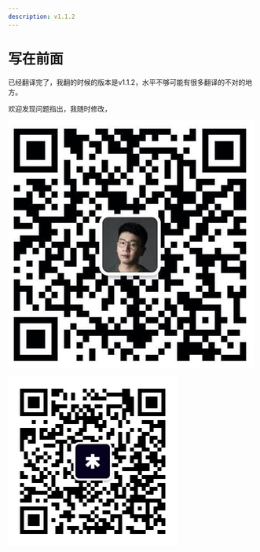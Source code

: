 ```yaml
---
description: v1.1.2
---
```


# 写在前面

已经翻译完了，我翻的时候的版本是v1.1.2，水平不够可能有很多翻译的不对的地方。

欢迎发现问题指出，我随时修改，

![&#x4E2A;&#x4EBA;&#x5FAE;&#x4FE1;&#x53F7;](.gitbook/assets/ge-ren-wei-xin-er-wei-ma-xiao.jpg)

![&#x6211;&#x7684;&#x516C;&#x4F17;&#x53F7; &#x6B22;&#x8FCE;&#x5173;&#x6CE8;](.gitbook/assets/qrcode_for_gh_db457be32a72_344.jpg)

